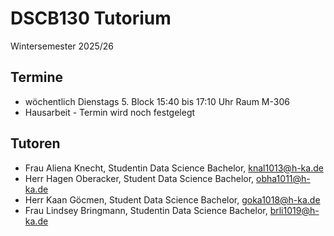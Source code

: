 # DSCB130 Tutorium
Wintersemester 2025/26

## Termine
- wöchentlich Dienstags 5. Block 15:40 bis 17:10 Uhr Raum M-306
- Hausarbeit - Termin wird noch festgelegt

## Tutoren
- Frau Aliena Knecht, Studentin Data Science Bachelor, knal1013@h-ka.de
- Herr Hagen Oberacker, Student Data Science Bachelor, obha1011@h-ka.de
- Herr Kaan Göcmen, Student Data Science Bachelor, goka1018@h-ka.de
- Frau Lindsey Bringmann, Studentin Data Science Bachelor, brli1019@h-ka.de
